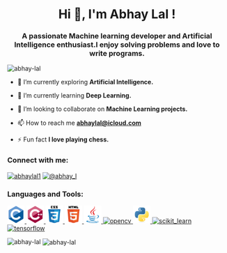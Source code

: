 <h1 align="center">Hi 👋, I'm Abhay Lal !</h1>
<h3 align="center">A passionate Machine learning developer and Artificial Intelligence enthusiast.I enjoy solving problems and love to write programs.</h3>

<p align="left"> <img src="https://komarev.com/ghpvc/?username=abhay-lal&label=Profile%20views&color=0e75b6&style=flat" alt="abhay-lal" /> </p>

- 🔭 I’m currently exploring **Artificial Intelligence.**

- 🤖 I’m currently learning **Deep Learning.**

- 👯 I’m looking to collaborate on **Machine Learning projects.**

- 📫 How to reach me **abhaylal@icloud.com**

- ⚡ Fun fact **I love playing chess.**

<h3 align="left">Connect with me:</h3>
<p align="left">
<a href="https://kaggle.com/abhaylal1" target="blank"><img align="center" src="https://raw.githubusercontent.com/rahuldkjain/github-profile-readme-generator/master/src/images/icons/Social/kaggle.svg" alt="abhaylal1" height="30" width="40" /></a>
<a href="https://www.hackerrank.com/@abhay_l" target="blank"><img align="center" src="https://raw.githubusercontent.com/rahuldkjain/github-profile-readme-generator/master/src/images/icons/Social/hackerrank.svg" alt="@abhay_l" height="30" width="40" /></a>
</p>

<h3 align="left">Languages and Tools:</h3>
<p align="left"> <a href="https://www.cprogramming.com/" target="_blank"> <img src="https://raw.githubusercontent.com/devicons/devicon/master/icons/c/c-original.svg" alt="c" width="40" height="40"/> </a> <a href="https://www.w3schools.com/cpp/" target="_blank"> <img src="https://raw.githubusercontent.com/devicons/devicon/master/icons/cplusplus/cplusplus-original.svg" alt="cplusplus" width="40" height="40"/> </a> <a href="https://www.w3schools.com/css/" target="_blank"> <img src="https://raw.githubusercontent.com/devicons/devicon/master/icons/css3/css3-original-wordmark.svg" alt="css3" width="40" height="40"/> </a> <a href="https://www.w3.org/html/" target="_blank"> <img src="https://raw.githubusercontent.com/devicons/devicon/master/icons/html5/html5-original-wordmark.svg" alt="html5" width="40" height="40"/> </a> <a href="https://www.java.com" target="_blank"> <img src="https://raw.githubusercontent.com/devicons/devicon/master/icons/java/java-original.svg" alt="java" width="40" height="40"/> </a> <a href="https://opencv.org/" target="_blank"> <img src="https://www.vectorlogo.zone/logos/opencv/opencv-icon.svg" alt="opencv" width="40" height="40"/> </a> <a href="https://www.python.org" target="_blank"> <img src="https://raw.githubusercontent.com/devicons/devicon/master/icons/python/python-original.svg" alt="python" width="40" height="40"/> </a> <a href="https://scikit-learn.org/" target="_blank"> <img src="https://upload.wikimedia.org/wikipedia/commons/0/05/Scikit_learn_logo_small.svg" alt="scikit_learn" width="40" height="40"/> </a> <a href="https://www.tensorflow.org" target="_blank"> <img src="https://www.vectorlogo.zone/logos/tensorflow/tensorflow-icon.svg" alt="tensorflow" width="40" height="40"/> </a> </p>

<p><img align="left" src="https://github-readme-stats.vercel.app/api/top-langs?username=abhay-lal&show_icons=true&locale=en&layout=compact" alt="abhay-lal" /></p>

<p>&nbsp;<img align="center" src="https://github-readme-stats.vercel.app/api?username=abhay-lal&show_icons=true&locale=en" alt="abhay-lal" /></p>
